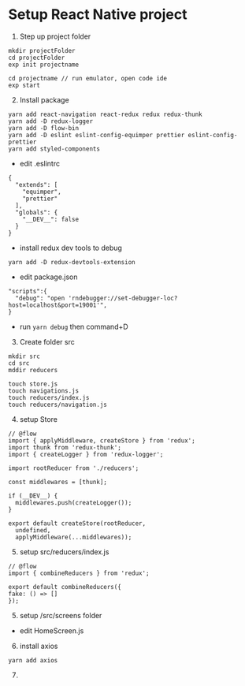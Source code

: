 # Setup React Native project

1. Step up project folder

```
mkdir projectFolder
cd projectFolder
exp init projectname

cd projectname // run emulator, open code ide
exp start

```
2. Install package

```
yarn add react-navigation react-redux redux redux-thunk
yarn add -D redux-logger
yarn add -D flow-bin
yarn add -D eslint eslint-config-equimper prettier eslint-config-prettier
yarn add styled-components

```

* edit .eslintrc

```
{
  "extends": [
    "equimper",
    "prettier"
  ],
  "globals": {
    "__DEV__": false
  }
}
```
* install redux dev tools to debug

```
yarn add -D redux-devtools-extension
```
* edit package.json

```
"scripts":{
  "debug": "open 'rndebugger://set-debugger-loc?host=localhost&port=19001'",
}
```

* run `yarn debug` then command+D

3. Create folder src

```
mkdir src
cd src
mddir reducers

touch store.js
touch navigations.js
touch reducers/index.js
touch reducers/navigation.js
```

4. setup Store
```
// @flow
import { applyMiddleware, createStore } from 'redux';
import thunk from 'redux-thunk';
import { createLogger } from 'redux-logger';

import rootReducer from './reducers';

const middlewares = [thunk];

if (__DEV__) {
  middlewares.push(createLogger());
}

export default createStore(rootReducer,
  undefined,
  applyMiddleware(...middlewares));
  ```

  5. setup src/reducers/index.js
  ```
  // @flow
import { combineReducers } from 'redux';

export default combineReducers({
  fake: () => []
});
```
5. setup /src/screens folder

* edit HomeScreen.js

6. install axios

`yarn add axios`

7.